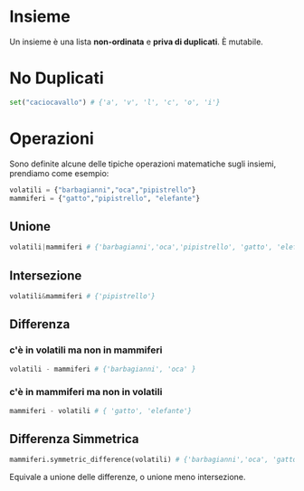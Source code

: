 # Insieme

Un insieme è una lista **non-ordinata** e **priva di duplicati**. È mutabile.


# No Duplicati

```python
set("caciocavallo") # {'a', 'v', 'l', 'c', 'o', 'i'}
```

# Operazioni

Sono definite alcune delle tipiche operazioni matematiche sugli insiemi, prendiamo come esempio:

```python
volatili = {"barbagianni","oca","pipistrello"}
mammiferi = {"gatto","pipistrello", "elefante"}
```

## Unione

```python
volatili|mammiferi # {'barbagianni','oca','pipistrello', 'gatto', 'elefante'}
```

## Intersezione

```python
volatili&mammiferi # {'pipistrello'}
```

## Differenza

### c'è in volatili ma non in mammiferi

```python
volatili - mammiferi # {'barbagianni', 'oca' }
```

### c'è in mammiferi ma non in volatili
```python
mammiferi - volatili # { 'gatto', 'elefante'}
```
## Differenza Simmetrica

```python
mammiferi.symmetric_difference(volatili) # {'barbagianni','oca', 'gatto', 'elefante'}
```

Equivale a unione delle differenze, o unione meno intersezione.


